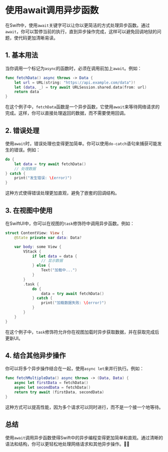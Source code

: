 ﻿# 使用await调用异步函数

在Swift中，使用`await`关键字可以让你以更简洁的方式处理异步函数。通过`await`，你可以暂停当前的执行，直到异步操作完成，这样可以避免回调地狱的问题，使代码更加清晰易读。

## 1. 基本用法

当你调用一个标记为`async`的函数时，必须在调用前加上`await`。例如：

```swift
func fetchData() async throws -> Data {
    let url = URL(string: "https://api.example.com/data")!
    let (data, _) = try await URLSession.shared.data(from: url)
    return data
}
```

在这个例子中，`fetchData`函数是一个异步函数，它使用`await`来等待网络请求的完成。这样，你可以直接处理返回的数据，而不需要使用回调。

## 2. 错误处理

使用`await`时，错误处理也变得更加简单。你可以使用`do-catch`语句来捕获可能发生的错误。例如：

```swift
do {
    let data = try await fetchData()
    // 处理数据
} catch {
    print("发生错误: \(error)")
}
```

这种方式使得错误处理更加直观，避免了嵌套的回调结构。

## 3. 在视图中使用

在SwiftUI中，你可以在视图的`task`修饰符中调用异步函数。例如：

```swift
struct ContentView: View {
    @State private var data: Data?

    var body: some View {
        VStack {
            if let data = data {
                // 显示数据
            } else {
                Text("加载中...")
            }
        }
        .task {
            do {
                data = try await fetchData()
            } catch {
                print("加载数据失败: \(error)")
            }
        }
    }
}
```

在这个例子中，`task`修饰符允许你在视图加载时异步获取数据，并在获取完成后更新UI。

## 4. 结合其他异步操作

你可以将多个异步操作结合在一起，使用`async let`来并行执行。例如：

```swift
func fetchMultipleData() async throws -> (Data, Data) {
    async let firstData = fetchData()
    async let secondData = fetchData()
    return try await (firstData, secondData)
}
```

这种方式可以提高性能，因为多个请求可以同时进行，而不是一个接一个地等待。

## 总结

使用`await`调用异步函数使得Swift中的异步编程变得更加简单和直观。通过清晰的语法和结构，你可以更轻松地处理网络请求和其他异步操作。💪✨